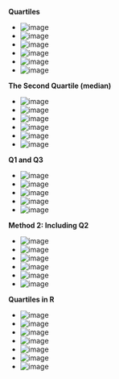 **Quartiles**
- ![image](https://github.com/user-attachments/assets/6b152edb-9a7c-4fcc-a300-db077110c804)
- ![image](https://github.com/user-attachments/assets/0f694c41-fb17-46bd-8d98-96e45751dffe)
- ![image](https://github.com/user-attachments/assets/e40b8a3a-2740-4ca0-8bcf-2953a8fe8d9d)
- ![image](https://github.com/user-attachments/assets/47d76394-c796-48d6-af2e-b1875e837739)
- ![image](https://github.com/user-attachments/assets/7738ff7a-6963-4d6a-a1a5-af598fed42ea)
- ![image](https://github.com/user-attachments/assets/f25cc585-f47d-4c94-806d-486b1393a4db)

**The Second Quartile (median)**
- ![image](https://github.com/user-attachments/assets/6194ee53-57e9-4483-aab5-3f5fe8d2fe2d)
- ![image](https://github.com/user-attachments/assets/620992eb-ad68-4e56-9fd4-3c51b410014e)
- ![image](https://github.com/user-attachments/assets/fae47711-6564-47d9-b42b-39d9f37acc3d)
- ![image](https://github.com/user-attachments/assets/37e09eba-d3e5-41c9-ad4d-34826b0b1a23)
- ![image](https://github.com/user-attachments/assets/3aaca06b-afe6-46fd-9325-59b43b6f19c6)
- ![image](https://github.com/user-attachments/assets/4a1e0faa-464f-45e1-8c8e-aa7e00841104)

**Q1 and Q3**
- ![image](https://github.com/user-attachments/assets/62e34c4f-3b24-4109-adb0-49dbe7156f6b)
- ![image](https://github.com/user-attachments/assets/dfd992b3-8878-4758-b1ab-a7d24d85dba2)
- ![image](https://github.com/user-attachments/assets/0f7d4b5e-502b-4d97-8e45-2661568383bc)
- ![image](https://github.com/user-attachments/assets/832ae4e0-03f8-4ea4-8954-0076796e450d)
- ![image](https://github.com/user-attachments/assets/36f5c95a-95cd-4df1-bbbd-5d9e45ddf9de)

**Method 2: Including Q2**
- ![image](https://github.com/user-attachments/assets/e88cf6e6-8e3a-43aa-a973-c771429693de)
- ![image](https://github.com/user-attachments/assets/a73bb28f-b3f6-4321-8ca4-fe64092e4592)
- ![image](https://github.com/user-attachments/assets/5de1d5e3-0fbd-42c0-8260-c21a91814e6d)
- ![image](https://github.com/user-attachments/assets/11fe0d49-cfd6-4ef9-b461-a5a00b0974cf)
- ![image](https://github.com/user-attachments/assets/e7e78d16-167d-4197-a858-49bd236a3542)
- ![image](https://github.com/user-attachments/assets/857eedc3-2987-4591-9a8f-808b49b14236)

**Quartiles in R**
- ![image](https://github.com/user-attachments/assets/a457e757-929a-448c-8345-e23ec901b169)
- ![image](https://github.com/user-attachments/assets/62e6c526-66c4-43cf-b005-dd87d5be4d87)
- ![image](https://github.com/user-attachments/assets/b2c365e5-e9be-4e0a-b7e1-5dfc3b2fed90)
- ![image](https://github.com/user-attachments/assets/9e4aa136-e52f-47bf-801b-4edc10e49bc7)
- ![image](https://github.com/user-attachments/assets/8e4bc1c7-cf2b-473e-b5f1-7adf9272bc38)
- ![image](https://github.com/user-attachments/assets/25e91c24-9798-47b4-be28-50b34b42a57a)
- ![image](https://github.com/user-attachments/assets/b83ae771-9fdd-46c5-96be-6a15a5f2e0cc)









